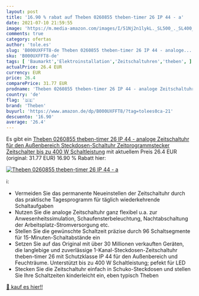 ```yaml
---
layout: post
title: '16.90 % rabat auf Theben 0260855 theben-timer 26 IP 44 - a'
date: 2021-07-10 21:59:55
image: 'https://m.media-amazon.com/images/I/51Nj2n1lykL._SL500_._SL400_.jpg'
comments: true
category: ofertas
author: 'tole.es'
slug: 'B000UXFFT8-de Theben 0260855 theben-timer 26 IP 44 - analoge...'
sku: 'B000UXFFT8-de'
tags: [ 'Baumarkt','Elektroinstallation','Zeitschaltuhren','theben', ]
actualPrice: 26.4 EUR
currency: EUR
price: 26.4
comparePrice: 31.77 EUR
prodname: 'Theben 0260855 theben-timer 26 IP 44 - analoge Zeitschaltuhr für den Außenbereich  Steckdosen-Schaltuhr  Zeitprogrammstecker  Zeitschalter  bis zu 400 W Schaltleistung'
country: 'de'
flag: '🇩🇪'
brand: 'Theben'
buyurl: 'https://www.amazon.de/dp/B000UXFFT8/?tag=tolees0ca-21'
descuento: '16.90'
average: '26.4'
---
```


Es gibt ein [Theben 0260855 theben-timer 26 IP 44 - analoge Zeitschaltuhr für den Außenbereich  Steckdosen-Schaltuhr  Zeitprogrammstecker  Zeitschalter  bis zu 400 W Schaltleistung](https://www.amazon.de/dp/B000UXFFT8/?tag=tolees0ca-21) mit aktuellem Preis 26.4 EUR (original: 31.77 EUR) 16.90 % Rabatt hier:

[![Theben 0260855 theben-timer 26 IP 44 - a](https://m.media-amazon.com/images/I/51Nj2n1lykL._SL500_._SL400_.jpg)](https://www.amazon.de/dp/B000UXFFT8/?tag=tolees0ca-21)

ℹ️:

- Vermeiden Sie das permanente Neueinstellen der Zeitschaltuhr durch das praktische Tagesprogramm für täglich wiederkehrende Schaltaufgaben
- Nutzen Sie die analoge Zeitschaltuhr ganz flexibel u.a. zur Anwesenheitssimulation, Schaufensterbeleuchtung, Nachtabschaltung der Arbeitsplatz-Stromversorgung etc.
- Stellen Sie die gewünschte Schaltzeit präzise durch 96 Schaltsegmente für 15-Minuten-Schaltabstände ein
- Setzen Sie auf das Original mit über 30 Millionen verkauften Geräten, die langlebige und zuverlässige 1-Kanal-Steckdosen-Zeitschaltuhr theben-timer 26 mit Schutzklasse IP 44 für den Außenbereich und Feuchträume. Unterstützt bis zu 400 W Schaltleistung; pefekt für LED
- Stecken Sie die Zeitschaltuhr einfach in Schuko-Steckdosen und stellen Sie Ihre Schaltzeiten kinderleicht ein, eben typisch Theben

[🛒 kauf es hier!!](https://www.amazon.de/dp/B000UXFFT8/?tag=tolees0ca-21)
